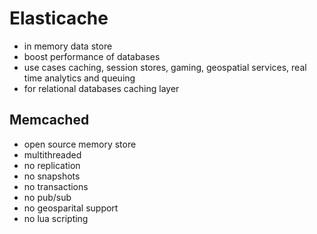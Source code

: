 # Elasticache
- in memory data store
- boost performance of databases
- use cases caching, session stores, gaming, geospatial services, real time analytics and queuing
- for relational databases caching layer

## Memcached
- open source memory store
- multithreaded
- no replication
- no snapshots
- no transactions
- no pub/sub
- no geosparital support
- no lua scripting